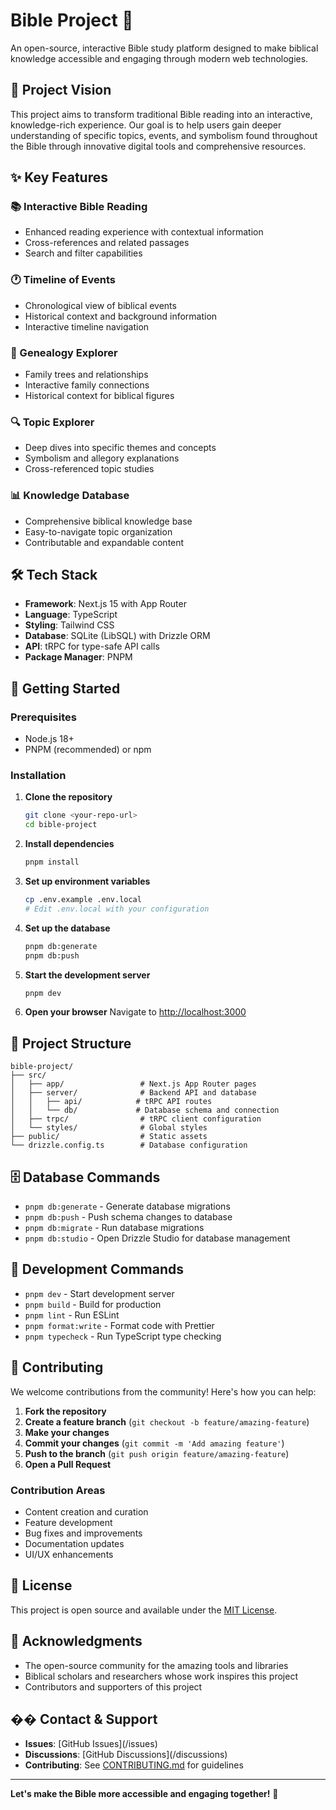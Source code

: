 # Bible Project 📖

An open-source, interactive Bible study platform designed to make biblical knowledge accessible and engaging through modern web technologies.

## 🌟 Project Vision

This project aims to transform traditional Bible reading into an interactive, knowledge-rich experience. Our goal is to help users gain deeper understanding of specific topics, events, and symbolism found throughout the Bible through innovative digital tools and comprehensive resources.

## ✨ Key Features

### 📚 Interactive Bible Reading
- Enhanced reading experience with contextual information
- Cross-references and related passages
- Search and filter capabilities

### 🕐 Timeline of Events
- Chronological view of biblical events
- Historical context and background information
- Interactive timeline navigation

### 👥 Genealogy Explorer
- Family trees and relationships
- Interactive family connections
- Historical context for biblical figures

### 🔍 Topic Explorer
- Deep dives into specific themes and concepts
- Symbolism and allegory explanations
- Cross-referenced topic studies

### 📊 Knowledge Database
- Comprehensive biblical knowledge base
- Easy-to-navigate topic organization
- Contributable and expandable content

## 🛠️ Tech Stack

- **Framework**: Next.js 15 with App Router
- **Language**: TypeScript
- **Styling**: Tailwind CSS
- **Database**: SQLite (LibSQL) with Drizzle ORM
- **API**: tRPC for type-safe API calls
- **Package Manager**: PNPM

## 🚀 Getting Started

### Prerequisites
- Node.js 18+ 
- PNPM (recommended) or npm

### Installation

1. **Clone the repository**
   ```bash
   git clone <your-repo-url>
   cd bible-project
   ```

2. **Install dependencies**
   ```bash
   pnpm install
   ```

3. **Set up environment variables**
   ```bash
   cp .env.example .env.local
   # Edit .env.local with your configuration
   ```

4. **Set up the database**
   ```bash
   pnpm db:generate
   pnpm db:push
   ```

5. **Start the development server**
   ```bash
   pnpm dev
   ```

6. **Open your browser**
   Navigate to [http://localhost:3000](http://localhost:3000)

## 📁 Project Structure

```
bible-project/
├── src/
│   ├── app/                 # Next.js App Router pages
│   ├── server/              # Backend API and database
│   │   ├── api/            # tRPC API routes
│   │   └── db/             # Database schema and connection
│   ├── trpc/                # tRPC client configuration
│   └── styles/              # Global styles
├── public/                  # Static assets
└── drizzle.config.ts        # Database configuration
```

## 🗄️ Database Commands

- `pnpm db:generate` - Generate database migrations
- `pnpm db:push` - Push schema changes to database
- `pnpm db:migrate` - Run database migrations
- `pnpm db:studio` - Open Drizzle Studio for database management

## 🧪 Development Commands

- `pnpm dev` - Start development server
- `pnpm build` - Build for production
- `pnpm lint` - Run ESLint
- `pnpm format:write` - Format code with Prettier
- `pnpm typecheck` - Run TypeScript type checking

## 🤝 Contributing

We welcome contributions from the community! Here's how you can help:

1. **Fork the repository**
2. **Create a feature branch** (`git checkout -b feature/amazing-feature`)
3. **Make your changes**
4. **Commit your changes** (`git commit -m 'Add amazing feature'`)
5. **Push to the branch** (`git push origin feature/amazing-feature`)
6. **Open a Pull Request**

### Contribution Areas
- Content creation and curation
- Feature development
- Bug fixes and improvements
- Documentation updates
- UI/UX enhancements

## 📝 License

This project is open source and available under the [MIT License](LICENSE).

## 🙏 Acknowledgments

- The open-source community for the amazing tools and libraries
- Biblical scholars and researchers whose work inspires this project
- Contributors and supporters of this project

## �� Contact & Support

- **Issues**: [GitHub Issues](<your-repo-url>/issues)
- **Discussions**: [GitHub Discussions](<your-repo-url>/discussions)
- **Contributing**: See [CONTRIBUTING.md](CONTRIBUTING.md) for guidelines

---

**Let's make the Bible more accessible and engaging together!** 🙌
